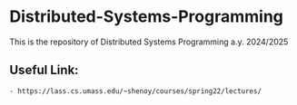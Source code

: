 # Distributed-Systems-Programming
This is the repository of Distributed Systems Programming a.y. 2024/2025

## Useful Link:
    - https://lass.cs.umass.edu/~shenoy/courses/spring22/lectures/

